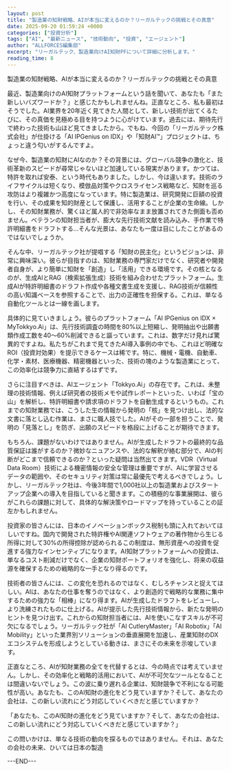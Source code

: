 ```yaml
---
layout: post
title: "製造業の知財戦略、AIが本当に変えるのか？リーガルテックの挑戦とその真意"
date: 2025-09-20 01:59:24 +0000
categories: ["投資分析"]
tags: ["AI", "最新ニュース", "技術動向", "投資", "エージェント"]
author: "ALLFORCES編集部"
excerpt: "リーガルテック、製造業向けAI知財PFについて詳細に分析します。"
reading_time: 8
---
```


製造業の知財戦略、AIが本当に変えるのか？リーガルテックの挑戦とその真意

最近、製造業向けのAI知財プラットフォームという話を聞いて、あなたも「また新しいバズワードか？」と感じたかもしれませんね。正直なところ、私も最初はそうでした。AI業界を20年近く見てきた人間として、新しい技術が出てくるたびに、その真価を見極める目を持つように心がけています。過去には、期待先行で終わった技術も山ほど見てきましたから。でもね、今回の「リーガルテック株式会社」が仕掛ける「AI IPGenius on IDX」や「知財AI™」プロジェクトは、ちょっと違う匂いがするんですよ。

なぜ今、製造業の知財にAIなのか？その背景には、グローバル競争の激化と、技術革新のスピードが尋常じゃないほど加速している現実があります。かつては、特許を取れば安泰、という時代もありました。しかし、今は違います。技術のライフサイクルは短くなり、模倣品対策やクロスライセンス戦略など、知財を巡る攻防はより複雑かつ高度になっています。特に製造業は、研究開発に巨額の投資を行い、その成果を知的財産として保護し、活用することが企業の生命線。しかし、その知財業務が、驚くほど属人的で非効率なまま放置されてきた側面も否めません。ベテランの知財担当者が、膨大な先行技術文献を読み込み、手作業で特許明細書をドラフトする…そんな光景は、あなたも一度は目にしたことがあるのではないでしょうか。

そんな中、リーガルテック社が提唱する「知財の民主化」というビジョンは、非常に興味深い。彼らが目指すのは、知財業務の専門家だけでなく、研究者や開発者自身が、より簡単に知財を「創造」し「活用」できる環境です。その核となるのが、生成AIとRAG（検索拡張生成）技術を組み合わせたプラットフォーム。生成AIが特許明細書のドラフト作成や各種文書生成を支援し、RAG技術が信頼性の高い知識ベースを参照することで、出力の正確性を担保する。これは、単なる自動化ツールとは一線を画します。

具体的に見ていきましょう。彼らのプラットフォーム「AI IPGenius on IDX × MyTokkyo.Ai」は、先行技術調査の時間を80%以上短縮し、発明抽出や出願書類作成工数を40〜60%削減できると謳っています。これは、数字だけ見れば驚異的ですよね。私たちがこれまで見てきたAI導入事例の中でも、これほど明確なROI（投資対効果）を提示できるケースは稀です。特に、機械・電機、自動車、化学・素材、医療機器、精密機器といった、技術の塊のような製造業にとって、この効率化は競争力に直結するはずです。

さらに注目すべきは、AIエージェント「Tokkyo.Ai」の存在です。これは、未整理の技術情報、例えば研究者の技術メモや試作レポートといった、いわば「宝の山」を解析し、特許明細書や請求項のドラフトを自動生成するというもの。これまでの知財業務では、こうした生の情報から発明の「核」を見つけ出し、法的な文書に落とし込む作業は、まさに職人技でした。AIがその一部を担うことで、発明の「見落とし」を防ぎ、出願のスピードを格段に上げることが期待できます。

もちろん、課題がないわけではありません。AIが生成したドラフトの最終的な品質保証は誰がするのか？微妙なニュアンスや、法的な解釈が絡む部分で、AIの判断がどこまで信頼できるのか？といった疑問は当然出てきます。VDR（Virtual Data Room）技術による機密情報の安全な管理は重要ですが、AIに学習させるデータの範囲や、そのセキュリティ対策は常に最優先で考えるべきでしょう。しかし、リーガルテック社は、今後3年間で1,000社以上の製造業およびスタートアップ企業への導入を目指していると聞きます。この積極的な事業展開は、彼らがこれらの課題に対して、具体的な解決策やロードマップを持っていることの証左かもしれません。

投資家の皆さんには、日本のイノベーションボックス税制も頭に入れておいてほしいですね。国内で開発された特許権やAI関連ソフトウェアの著作物から生じる所得に対して30%の所得控除が認められるこの制度は、無形資産への投資を促進する強力なインセンティブになります。AI知財プラットフォームへの投資は、単なるコスト削減だけでなく、企業の知財ポートフォリオを強化し、将来の収益源を確保するための戦略的な一手となり得るのです。

技術者の皆さんには、この変化を恐れるのではなく、むしろチャンスと捉えてほしい。AIは、あなたの仕事を奪うのではなく、より創造的で戦略的な業務に集中するための強力な「相棒」になり得ます。AIが生成したドラフトをレビューし、より洗練されたものに仕上げる。AIが提示した先行技術情報から、新たな発明のヒントを見つけ出す。これからの知財担当者には、AIを使いこなすスキルが不可欠になるでしょう。リーガルテック社が「AI CutleryMaster」「AI Robotix」「AI Mobility」といった業界別ソリューションの垂直展開を加速し、産業知財のDXエコシステムを形成しようとしている動きは、まさにその未来を示唆しています。

正直なところ、AIが知財業務の全てを代替するとは、今の時点では考えていません。しかし、その効率化と戦略的活用において、AIが不可欠なツールとなることは間違いないでしょう。この波に乗り遅れる企業は、知財競争で不利になる可能性が高い。あなたも、このAI知財の進化をどう見ていますか？そして、あなたの会社は、この新しい流れにどう対応していくべきだと感じていますか？

「あなたも、このAI知財の進化をどう見ていますか？そして、あなたの会社は、この新しい流れにどう対応していくべきだと感じていますか？」

この問いかけは、単なる技術の動向を探るものではありません。それは、あなたの会社の未来、ひいては日本の製造

---END---